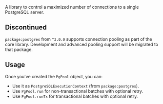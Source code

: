 A library to control a maximized number of connections to a single PostgreSQL server. 

## Discontinued

`package:postgres` from `^3.0.0` supports connection pooling as part of the core
library. Development and advanced pooling support will be migrated to that package.

## Usage

Once you've created the `PgPool` object, you can:

- Use it as `PostgreSQLExecutionContext` (from `package:postgres`).
- Use `PgPool.run` for non-transactional batches with optional retry.
- Use `PgPool.runTx` for transactional batches with optional retry.
